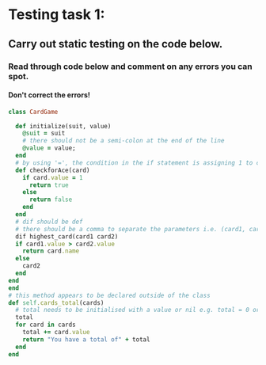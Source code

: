 # Testing task 1:

## Carry out static testing on the code below.

### Read through code below and comment on any errors you can spot.

#### Don't correct the errors!


```ruby
class CardGame

  def initialize(suit, value)
    @suit = suit
    # there should not be a semi-colon at the end of the line
    @value = value;
  end
  # by using '=', the condition in the if statement is assigning 1 to card.value; using '==' would check if the expression is true or false
  def checkforAce(card)
    if card.value = 1
      return true
    else
      return false
    end
  end
  # dif should be def
  # there should be a comma to separate the parameters i.e. (card1, card2)
  dif highest_card(card1 card2)
  if card1.value > card2.value
    return card.name
  else
    card2
  end
end
end
# this method appears to be declared outside of the class
def self.cards_total(cards)
  # total needs to be initialised with a value or nil e.g. total = 0 or total = nil
  total
  for card in cards
    total += card.value
    return "You have a total of" + total
  end
end

```
